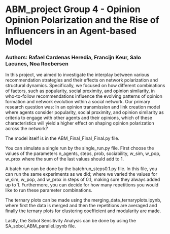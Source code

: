 # ABM_project Group 4 - Opinion Opinion Polarization and the Rise of Influencers in an Agent-based Model

### Authors: Rafael Cardenas Heredia, Francijn Keur, Salo Lacunes, Noa Roebersen

In this project, we aimed to investigate the interplay between various recommendation strategies and their effects on network polarization and structural dynamics. Specifically, we focused on how different combinations of factors, such as popularity, social proximity, and opinion similarity, in who-to-follow recommendations influence the evolving patterns of opinion formation and network evolution within a social network. Our primary research question was: In an opinion transmission and link creation model where agents consider popularity, social proximity, and opinion similarity as criteria to engage with other agents and their opinions, which of these characteristics will yield a higher effect on shaping opinion polarization across the network?

The model itself is in the ABM_Final_Final_Final.py file.

You can simulate a single run by the single_run.py file. First choose the values of the parameters n_agents, steps, prob, sociability, w_sim, w_pop, w_prox where the sum of the last values should add to 1.

A batch run can be done by the batchrun_steps0.1.py file. In this file, you can run the same experiments as we did; where we varied the values for w_sim, w_pop, and w_prox in steps of 0.1, making sure they always added up to 1. Furthermore, you can decide for how many repetitions you would like to run these parameter combinations.

The ternary plots can be made using the merging_data_ternaryplots.ipynb, where first the data is merged and then the repetitions are averaged and finally the ternary plots for clustering coefficient and modularity are made.

Lastly, the Sobol Sensitivity Analysis can be done by using the SA_sobol_ABM_parallel.ipynb file. 
